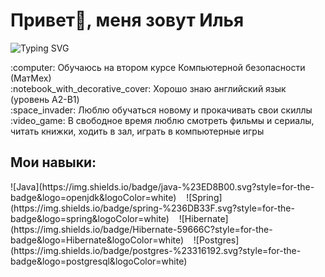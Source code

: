<h1 class="name" style="border: none">Привет👋, меня зовут Илья</h1>

![Typing SVG](https://readme-typing-svg.herokuapp.com?color=%2336BCF7&lines=I'm+computer+science+student)

<p align="left">
  :computer: Обучаюсь на втором курсе Компьютерной безопасности (МатМех)
  <br>
  :notebook_with_decorative_cover: Хорошо знаю английский язык (уровень A2-B1)
  <br>
  :space_invader: Люблю обучаться новому и прокачивать свои скиллы
  <br>
  :video_game: В свободное время люблю смотреть фильмы и сериалы, читать книжки, ходить в зал, играть в компьютерные игры
</p>

<h2 class="name" style="border: none">Мои навыки:</h1>
<div>
  ![Java](https://img.shields.io/badge/java-%23ED8B00.svg?style=for-the-badge&logo=openjdk&logoColor=white)&nbsp;&nbsp;&nbsp;
  ![Spring](https://img.shields.io/badge/spring-%236DB33F.svg?style=for-the-badge&logo=spring&logoColor=white)&nbsp;&nbsp;&nbsp;
  ![Hibernate](https://img.shields.io/badge/Hibernate-59666C?style=for-the-badge&logo=Hibernate&logoColor=white)&nbsp;&nbsp;&nbsp;
  ![Postgres](https://img.shields.io/badge/postgres-%23316192.svg?style=for-the-badge&logo=postgresql&logoColor=white)
</div>
